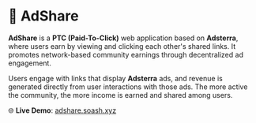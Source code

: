 # 🔗 AdShare

**AdShare** is a **PTC (Paid-To-Click)** web application based on **Adsterra**, where users earn by viewing and clicking each other's shared links. It promotes network-based community earnings through decentralized ad engagement.

Users engage with links that display **Adsterra** ads, and revenue is generated directly from user interactions with those ads. The more active the community, the more income is earned and shared among users.

🌐 **Live Demo**: [adshare.soash.xyz](https://adshare.soash.xyz/)

